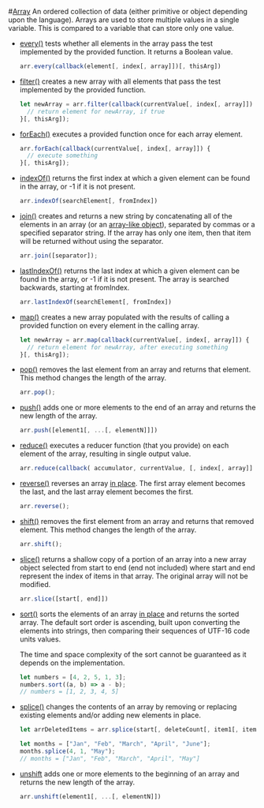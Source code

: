 #[Array](https://developer.mozilla.org/en-US/docs/Glossary/array)
An ordered collection of data (either primitive or object depending upon the language). Arrays are used to store multiple values in a single variable. This is compared to a variable that can store only one value.

- [every()](https://developer.mozilla.org/en-US/docs/Web/JavaScript/Reference/Global_Objects/Array/every)
  tests whether all elements in the array pass the test implemented by the provided function. It returns a Boolean value.

  ```javascript
  arr.every(callback(element[, index[, array]])[, thisArg])
  ```

- [filter()](https://developer.mozilla.org/en-US/docs/Web/JavaScript/Reference/Global_Objects/Array/filter)
  creates a new array with all elements that pass the test implemented by the provided function.

  ```javascript
  let newArray = arr.filter(callback(currentValue[, index[, array]]) {
    // return element for newArray, if true
  }[, thisArg]);
  ```

- [forEach()](https://developer.mozilla.org/en-US/docs/Web/JavaScript/Reference/Global_Objects/Array/forEach)
  executes a provided function once for each array element.

  ```javascript
  arr.forEach(callback(currentValue[, index[, array]]) {
    // execute something
  }[, thisArg]);
  ```

- [indexOf()](https://developer.mozilla.org/en-US/docs/Web/JavaScript/Reference/Global_Objects/Array/indexOf)
  returns the first index at which a given element can be found in the array, or -1 if it is not present.

  ```javascript
  arr.indexOf(searchElement[, fromIndex])
  ```

- [join()](https://developer.mozilla.org/en-US/docs/Web/JavaScript/Reference/Global_Objects/Array/join)
  creates and returns a new string by concatenating all of the elements in an array (or an [array-like object](https://developer.mozilla.org/en-US/docs/Web/JavaScript/Guide/Indexed_collections#Working_with_array-like_objects)), separated by commas or a specified separator string. If the array has only one item, then that item will be returned without using the separator.

  ```javascript
  arr.join([separator]);
  ```

- [lastIndexOf()](https://developer.mozilla.org/en-US/docs/Web/JavaScript/Reference/Global_Objects/Array/lastIndexOf)
  returns the last index at which a given element can be found in the array, or -1 if it is not present. The array is searched backwards, starting at fromIndex.

  ```javascript
  arr.lastIndexOf(searchElement[, fromIndex])
  ```

- [map()](https://developer.mozilla.org/en-US/docs/Web/JavaScript/Reference/Global_Objects/Array/map)
  creates a new array populated with the results of calling a provided function on every element in the calling array.
  ```javascript
  let newArray = arr.map(callback(currentValue[, index[, array]]) {
    // return element for newArray, after executing something
  }[, thisArg]);
  ```
- [pop()](https://developer.mozilla.org/en-US/docs/Web/JavaScript/Reference/Global_Objects/Array/pop)
  removes the last element from an array and returns that element. This method changes the length of the array.

  ```javascript
  arr.pop();
  ```

- [push()](https://developer.mozilla.org/en-US/docs/Web/JavaScript/Reference/Global_Objects/Array/push)
  adds one or more elements to the end of an array and returns the new length of the array.

  ```javascript
  arr.push([element1[, ...[, elementN]]])
  ```

- [reduce()](https://developer.mozilla.org/en-US/docs/Web/JavaScript/Reference/Global_Objects/Array/Reduce)
  executes a reducer function (that you provide) on each element of the array, resulting in single output value.

  ```javascript
  arr.reduce(callback( accumulator, currentValue, [, index[, array]] )[, initialValue])
  ```

- [reverse()](https://developer.mozilla.org/en-US/docs/Web/JavaScript/Reference/Global_Objects/Array/reverse)
  reverses an array [in place](https://en.wikipedia.org/wiki/In-place_algorithm). The first array element becomes the last, and the last array element becomes the first.

  ```javascript
  arr.reverse();
  ```

- [shift()](https://developer.mozilla.org/en-US/docs/Web/JavaScript/Reference/Global_Objects/Array/shift)
  removes the first element from an array and returns that removed element. This method changes the length of the array.

  ```javascript
  arr.shift();
  ```

- [slice()](https://developer.mozilla.org/en-US/docs/Web/JavaScript/Reference/Global_Objects/Array/slice)
  returns a shallow copy of a portion of an array into a new array object selected from start to end (end not included) where start and end represent the index of items in that array. The original array will not be modified.

  ```javascript
  arr.slice([start[, end]])
  ```

- [sort()](https://developer.mozilla.org/en-US/docs/Web/JavaScript/Reference/Global_Objects/Array/sort)
  sorts the elements of an array [in place](https://en.wikipedia.org/wiki/In-place_algorithm) and returns the sorted array. The default sort order is ascending, built upon converting the elements into strings, then comparing their sequences of UTF-16 code units values.

  The time and space complexity of the sort cannot be guaranteed as it depends on the implementation.

  ```javascript
  let numbers = [4, 2, 5, 1, 3];
  numbers.sort((a, b) => a - b);
  // numbers = [1, 2, 3, 4, 5]
  ```

- [splice()](https://developer.mozilla.org/en-US/docs/Web/JavaScript/Reference/Global_Objects/Array/splice)
  changes the contents of an array by removing or replacing existing elements and/or adding new elements in place.

  ```javascript
  let arrDeletedItems = arr.splice(start[, deleteCount[, item1[, item2[, ...]]]])

  let months = ["Jan", "Feb", "March", "April", "June"];
  months.splice(4, 1, "May");
  // months = ["Jan", "Feb", "March", "April", "May"]
  ```

- [unshift](https://developer.mozilla.org/en-US/docs/Web/JavaScript/Reference/Global_Objects/Array/unshift)
  adds one or more elements to the beginning of an array and returns the new length of the array.

  ```javascript
  arr.unshift(element1[, ...[, elementN]])
  ```
